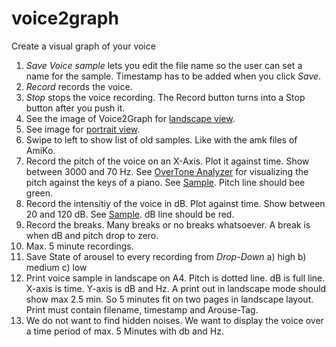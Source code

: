 # voice2graph
Create a visual graph of your voice
1. _Save Voice sample_ lets you edit the file name so the user can set a name for the sample. Timestamp has to be added when you click _Save_.
2. _Record_ records the voice.
3. _Stop_ stops the voice recording. The Record button turns into a Stop button after you push it.
4. See the image of Voice2Graph for [landscape view](https://github.com/zdavatz/voice2graph/blob/master/images/landscape.png).
5. See image for [portrait view](https://github.com/zdavatz/voice2graph/blob/master/images/portrait.png).
6. Swipe to left to show list of old samples. Like with the amk files of AmiKo.
7. Record the pitch of the voice on an X-Axis. Plot it against time. Show between 3000 and 70 Hz. See [OverTone Analyzer](http://www.sygyt.com/de/download-mac/) for visualizing the pitch against the keys of a piano. See [Sample](https://github.com/zdavatz/voice2graph/blob/master/images/pitch_over_time.png). Pitch line should bee green.
8. Record the intensitiy of the voice in dB. Plot against time. Show between 20 and 120 dB. See [Sample](https://github.com/zdavatz/voice2graph/blob/master/images/sample_dB_over_time.jpeg). dB line should be red.
9. Record the breaks. Many breaks or no breaks whatsoever. A break is when dB and pitch drop to zero.
10. Max. 5 minute recordings.
11. Save State of arousel to every recording from _Drop-Down_ a) high b) medium c) low
12. Print voice sample in landscape on A4. Pitch is dotted line. dB is full line. X-axis is time. Y-axis is dB and Hz. A print out in landscape mode should show max 2.5 min. So 5 minutes fit on two pages in landscape layout. Print must contain filename, timestamp and Arouse-Tag.
13. We do not want to find hidden noises. We want to display the voice over a time period of max. 5 Minutes with db and Hz.
